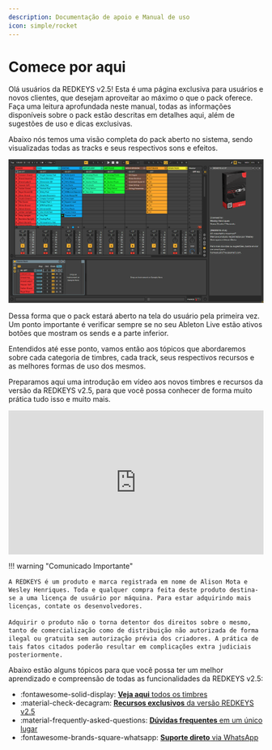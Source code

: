 ```yaml
---
description: Documentação de apoio e Manual de uso
icon: simple/rocket
---
```


# Comece por aqui

Olá usuários da REDKEYS v2.5! Esta é uma página exclusiva para usuários e novos clientes, que desejam aproveitar ao máximo o que o pack oferece. Faça uma leitura aprofundada neste manual, todas as informações disponíveis sobre o pack estão descritas em detalhes aqui, além de sugestões de uso e dicas exclusivas.

Abaixo nós temos uma visão completa do pack aberto no sistema, sendo visualizadas todas as tracks e seus respectivos sons e efeitos.

![REDKEYS v2.5 | Aberta na tela de Session View no Ableton Live](../../assets/images/redkeys2.5/redkeys2.5%20-%20screen.png)

Dessa forma que o pack estará aberto na tela do usuário pela primeira vez.
Um ponto importante é verificar sempre se no seu Ableton Live estão ativos botões que mostram os sends e a parte inferior.

Entendidos até esse ponto, vamos então aos tópicos que abordaremos sobre cada categoria de timbres, cada track, seus respectivos recursos e as melhores formas de uso dos mesmos.

Preparamos aqui uma introdução em vídeo aos novos timbres e recursos da versão da REDKEYS v2.5, para que você possa conhecer de forma muito prática tudo isso e muito mais.

<div style="display: flex; justify-content: center;">
<iframe src="https://www.youtube.com/embed/r2r32nUes9g" title="YouTube video player" frameborder="0" allow="accelerometer; autoplay; clipboard-write; encrypted-media; gyroscope; picture-in-picture; web-share" referrerpolicy="strict-origin-when-cross-origin" allowfullscreen style="aspect-ratio: 16 / 9; width: 100% !important;"></iframe>
</div>

!!! warning "Comunicado Importante"

    A REDKEYS é um produto e marca registrada em nome de Alison Mota e Wesley Henriques. Toda e qualquer compra feita deste produto destina-se a uma licença de usuário por máquina. Para estar adquirindo mais licenças, contate os desenvolvedores.

    Adquirir o produto não o torna detentor dos direitos sobre o mesmo, tanto de comercialização como de distribuição não autorizada de forma ilegal ou gratuita sem autorização prévia dos criadores. A prática de tais fatos citados poderão resultar em complicações extra judiciais posteriormente.

Abaixo estão alguns tópicos para que você possa ter um melhor aprendizado e compreensão de todas as funcionalidades da REDKEYS v2.5:

<div class="grid cards" markdown>

- :fontawesome-solid-display: [__Veja aqui__ todos os timbres](../REDKEYS-v2.5/timbres/01-Pianos.md)
- :material-check-decagram: [__Recursos exclusivos__ da versão REDKEYS v2.5](../REDKEYS-v2.5/recursos-exclusivos/redkeys-intro.md)
- :material-frequently-asked-questions: [__Dúvidas frequentes__ em um único lugar](../REDKEYS-v2.5/duvidas-frequentes.md)
- :fontawesome-brands-square-whatsapp: [__Suporte direto__ via WhatsApp](https://wa.me/5547920017909)

</div>